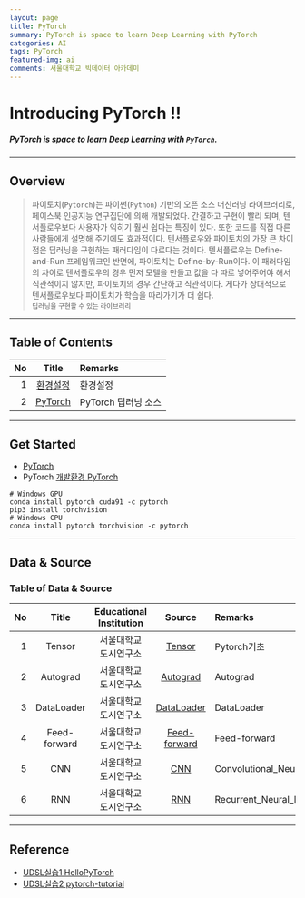 ```yaml
---
layout: page
title: PyTorch
summary: PyTorch is space to learn Deep Learning with PyTorch
categories: AI
tags: PyTorch
featured-img: ai
comments: 서울대학교 빅데이터 아카데미
---
```


# Introducing PyTorch !!

#####  PyTorch is space to learn Deep Learning with `PyTorch`.

---

## Overview

> 파이토치(`Pytorch`)는 파이썬(`Python`) 기반의 오픈 소스 머신러닝 라이브러리로, 페이스북 인공지능 연구집단에 의해 개발되었다. 간결하고 구현이 빨리 되며, 텐서플로우보다 사용자가 익히기 훨씬 쉽다는 특징이 있다. 또한 코드를 직접 다른 사람들에게 설명해 주기에도 효과적이다. 텐서플로우와 파이토치의 가장 큰 차이점은 딥러닝을 구현하는 패러다임이 다르다는 것이다. 텐서플로우는 Define-and-Run 프레임워크인 반면에, 파이토치는 Define-by-Run이다. 이 패러다임의 차이로 텐서플로우의 경우 먼저 모델을 만들고 값을 다 따로 넣어주어야 해서 직관적이지 않지만, 파이토치의 경우 간단하고 직관적이다. 게다가 상대적으로 텐서플로우보다 파이토치가 학습을 따라가기가 더 쉽다.  
> <small> 딥러닝을 구현할 수 있는 라이브러리 </small>

---

## Table of Contents

|No|Title|Remarks|
|-:|:-:|:--|
|1|[환경설정](#get-started)|환경설정|
|2|[PyTorch](#pyTorch)|PyTorch 딥러닝 소스|

---

## Get Started

* [PyTorch](https://pytorch.org/)
* PyTorch [개발환경 PyTorch](https://tensorflow.blog/2018/04/25/pytorch-0-4-0-release/)

```shell
# Windows GPU
conda install pytorch cuda91 -c pytorch
pip3 install torchvision
# Windows CPU
conda install pytorch torchvision -c pytorch
```

---

## Data & Source

### Table of Data & Source

|No|Title|Educational Institution|Source|Remarks|
|-:|:-:|:-:|:-:|:--|
|1|Tensor|서울대학교 도시연구소|[Tensor](https://github.com/shpimit/shpimit.github.io/tree/master/_pages/AI/PyTorch/src/01_Tensor.ipynb)|Pytorch기초|
|2|Autograd|서울대학교 도시연구소|[Autograd](https://github.com/shpimit/shpimit.github.io/tree/master/_pages/AI/PyTorch/src/01_Autograd.ipynb)|Autograd|
|3|DataLoader|서울대학교 도시연구소|[DataLoader](https://github.com/shpimit/shpimit.github.io/tree/master/_pages/AI/PyTorch/src/03_Dataset_DataLoader.ipynb)|DataLoader|
|4|Feed-forward|서울대학교 도시연구소|[Feed-forward](https://github.com/shpimit/shpimit.github.io/tree/master/_pages/AI/PyTorch/src/04_Feed-forward_Neural_Networks.ipynb)|Feed-forward|
|5|CNN|서울대학교 도시연구소|[CNN](https://github.com/shpimit/shpimit.github.io/tree/master/_pages/AI/PyTorch/src/05_Convolutional_Neural_Networks.ipynb)|Convolutional_Neural_Networks|
|6|RNN|서울대학교 도시연구소|[RNN](https://github.com/shpimit/shpimit.github.io/tree/master/_pages/AI/PyTorch/src/06_Recurrent_Neural_Networks.ipynb.ipynb)|Recurrent_Neural_Networks|

---

## Reference

* [UDSL실습1 HelloPyTorch](https://github.com/InsuJeon/HelloPyTorch)
* [UDSL실습2 pytorch-tutorial](https://github.com/yunjey/pytorch-tutorial)

